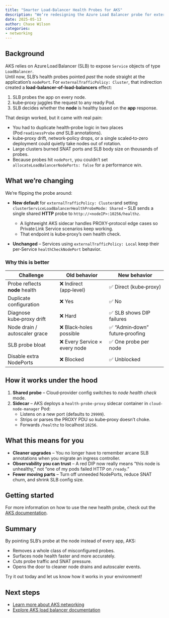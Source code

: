 ```yaml
---
title: "Smarter Load‑Balancer Health Probes for AKS"
description: "We’re redesigning the Azure Load Balancer probe for externalTrafficPolicy: Cluster services so your apps stay healthy, troubleshooting gets simpler, and you can finally turn off those extra NodePorts."
date: 2025-05-13
author: Chase Wilson
categories:
- networking
---
```


## Background

AKS relies on Azure Load Balancer (SLB) to expose `Service` objects of type `LoadBalancer`.  
Until now, SLB’s health probes pointed *past* the node straight at the application’s `nodePort`. For `externalTrafficPolicy: Cluster`, that indirection created a **load‑balancer‑of‑load‑balancers** effect:

1. SLB probes the app on every node.  
2. kube‑proxy juggles the request to any ready Pod.  
3. SLB decides whether the **node** is healthy based on the **app** response.

That design worked, but it came with real pain:

- You had to duplicate health‑probe logic in two places (Pod `readinessProbe` *and* SLB annotations).
- kube‑proxy drift, network‑policy drops, or a single scaled‑to‑zero deployment could quietly take nodes out of rotation.  
- Large clusters burned SNAT ports and SLB body size on thousands of probes.  
- Because probes hit `nodePort`, you couldn’t set `allocateLoadBalancerNodePorts: false` for a performance win.

## What we’re changing

We’re flipping the probe around:

- **New default** for `externalTrafficPolicy: Cluster`and setting `clusterServiceLoadBalancerHealthProbeMode: Shared` – SLB sends a single shared **HTTP** probe to `http://<nodeIP>:10256/healthz`.  
  - A lightweight AKS sidecar handles PROXY‑protocol edge cases so Private Link Service scenarios keep working.
  - That endpoint is kube‑proxy’s own health check.  

- **Unchanged** – Services using `externalTrafficPolicy: Local` keep their per‑Service `healthCheckNodePort` behavior.

### Why this is better

| Challenge                      | Old behavior                 | New behavior                   |
|--------------------------------|------------------------------|--------------------------------|
| Probe reflects **node** health | ❌ Indirect (app‑level)       | ✅ Direct (kube‑proxy)          |
| Duplicate configuration        | ❌ Yes                        | ✅ No                           |
| Diagnose kube‑proxy drift      | ❌ Hard                       | ✅ SLB shows DIP failures       |
| Node drain / autoscaler grace  | ❌ Black‑holes possible       | ✅ “Admin‑down” future‑proofing |
| SLB probe bloat                | ❌ Every Service × every node | ✅ One probe per node           |
| Disable extra NodePorts        | ❌ Blocked                    | ✅ Unblocked                    |

## How it works under the hood

1. **Shared probe** – Cloud‑provider config switches to *node health check* mode.  
2. **Sidecar** – AKS deploys a `health-probe-proxy` sidecar container in `cloud-node-manager` Pod:  
   - Listens on a new port (defaults to `29999`).  
   - Strips or parses the PROXY PDU so kube‑proxy doesn’t choke.  
   - Forwards `/healthz` to localhost `10256`.

## What this means for you

- **Cleaner upgrades** – You no longer have to remember arcane SLB annotations when you migrate an ingress controller.  
- **Observability you can trust** – A red DIP now really means “this node is unhealthy,” not “one of my pods failed HTTP on `/ready`.”  
- **Fewer moving parts** – Turn off unneeded NodePorts, reduce SNAT churn, and shrink SLB config size.  

## Getting started

For more information on how to use the new health probe, check out the [AKS documentation](https://learn.microsoft.com/azure/aks/load-balancer-standard).

## Summary

By pointing SLB’s probe at the node instead of every app, AKS:

- Removes a whole class of misconfigured probes.
- Surfaces node health faster and more accurately.
- Cuts probe traffic and SNAT pressure.
- Opens the door to cleaner node drains and autoscaler events.

Try it out today and let us know how it works in your environment!

## Next steps

- [Learn more about AKS networking](https://learn.microsoft.com/azure/aks/concepts-network)
- [Explore AKS load balancer documentation](https://learn.microsoft.com/azure/aks/load-balancer-standard)
